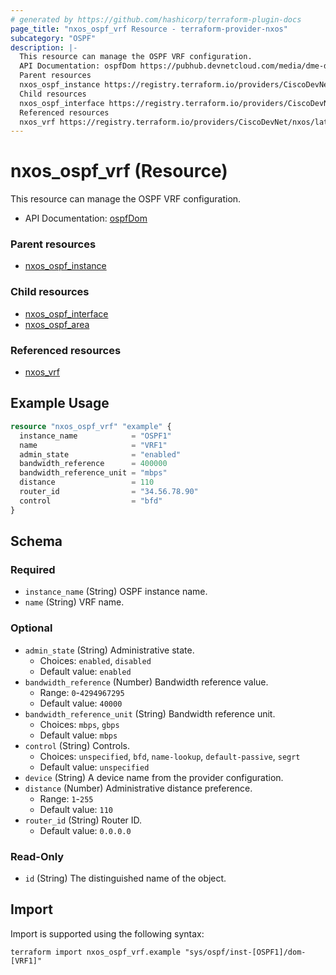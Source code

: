 ```yaml
---
# generated by https://github.com/hashicorp/terraform-plugin-docs
page_title: "nxos_ospf_vrf Resource - terraform-provider-nxos"
subcategory: "OSPF"
description: |-
  This resource can manage the OSPF VRF configuration.
  API Documentation: ospfDom https://pubhub.devnetcloud.com/media/dme-docs-10-2-2/docs/Routing%20and%20Forwarding/ospf:Dom/
  Parent resources
  nxos_ospf_instance https://registry.terraform.io/providers/CiscoDevNet/nxos/latest/docs/resources/ospf_instance
  Child resources
  nxos_ospf_interface https://registry.terraform.io/providers/CiscoDevNet/nxos/latest/docs/resources/ospf_interfacenxos_ospf_area https://registry.terraform.io/providers/CiscoDevNet/nxos/latest/docs/resources/ospf_area
  Referenced resources
  nxos_vrf https://registry.terraform.io/providers/CiscoDevNet/nxos/latest/docs/resources/vrf
---
```


# nxos_ospf_vrf (Resource)

This resource can manage the OSPF VRF configuration.

- API Documentation: [ospfDom](https://pubhub.devnetcloud.com/media/dme-docs-10-2-2/docs/Routing%20and%20Forwarding/ospf:Dom/)

### Parent resources

- [nxos_ospf_instance](https://registry.terraform.io/providers/CiscoDevNet/nxos/latest/docs/resources/ospf_instance)

### Child resources

- [nxos_ospf_interface](https://registry.terraform.io/providers/CiscoDevNet/nxos/latest/docs/resources/ospf_interface)
- [nxos_ospf_area](https://registry.terraform.io/providers/CiscoDevNet/nxos/latest/docs/resources/ospf_area)

### Referenced resources

- [nxos_vrf](https://registry.terraform.io/providers/CiscoDevNet/nxos/latest/docs/resources/vrf)

## Example Usage

```terraform
resource "nxos_ospf_vrf" "example" {
  instance_name            = "OSPF1"
  name                     = "VRF1"
  admin_state              = "enabled"
  bandwidth_reference      = 400000
  bandwidth_reference_unit = "mbps"
  distance                 = 110
  router_id                = "34.56.78.90"
  control                  = "bfd"
}
```

<!-- schema generated by tfplugindocs -->
## Schema

### Required

- `instance_name` (String) OSPF instance name.
- `name` (String) VRF name.

### Optional

- `admin_state` (String) Administrative state.
  - Choices: `enabled`, `disabled`
  - Default value: `enabled`
- `bandwidth_reference` (Number) Bandwidth reference value.
  - Range: `0`-`4294967295`
  - Default value: `40000`
- `bandwidth_reference_unit` (String) Bandwidth reference unit.
  - Choices: `mbps`, `gbps`
  - Default value: `mbps`
- `control` (String) Controls.
  - Choices: `unspecified`, `bfd`, `name-lookup`, `default-passive`, `segrt`
  - Default value: `unspecified`
- `device` (String) A device name from the provider configuration.
- `distance` (Number) Administrative distance preference.
  - Range: `1`-`255`
  - Default value: `110`
- `router_id` (String) Router ID.
  - Default value: `0.0.0.0`

### Read-Only

- `id` (String) The distinguished name of the object.

## Import

Import is supported using the following syntax:

```shell
terraform import nxos_ospf_vrf.example "sys/ospf/inst-[OSPF1]/dom-[VRF1]"
```
